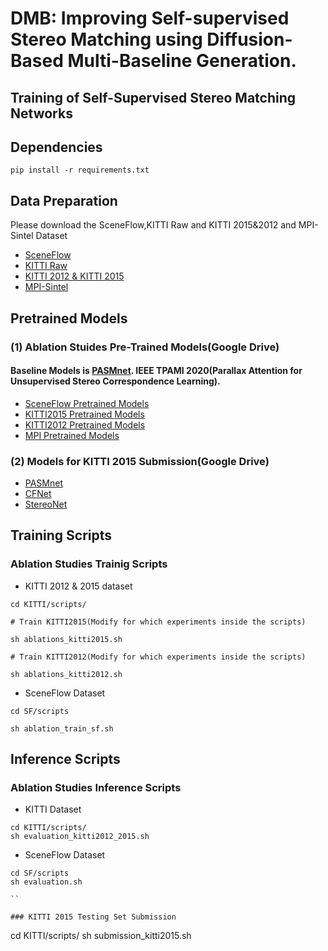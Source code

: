 # DMB: Improving Self-supervised Stereo Matching using Diffusion-Based Multi-Baseline Generation.
## Training of Self-Supervised Stereo Matching Networks

## Dependencies 
```
pip install -r requirements.txt
```  


## Data Preparation  
Please download the SceneFlow,KITTI Raw and KITTI 2015&2012 and MPI-Sintel Dataset 

- [SceneFlow](https://lmb.informatik.uni-freiburg.de/resources/datasets/SceneFlowDatasets.en.html) 
- [KITTI Raw](https://www.cvlibs.net/datasets/kitti/raw_data.php) 
- [KITTI 2012 & KITTI 2015](https://www.cvlibs.net/datasets/kitti/eval_scene_flow.php?benchmark=stereo) 
- [MPI-Sintel](http://sintel.is.tue.mpg.de/) 

## Pretrained Models
### (1) Ablation Stuides Pre-Trained Models(Google Drive)
#### Baseline Models is [PASMnet](https://github.com/The-Learning-And-Vision-Atelier-LAVA/PAM). IEEE TPAMI 2020(Parallax Attention for Unsupervised Stereo Correspondence Learning).  

- [SceneFlow Pretrained Models](https://drive.google.com/drive/folders/1EIit3SgUSAFtTAlmd555CZ0zuZg6ishY?usp=sharing)
- [KITTI2015 Pretrained Models](https://drive.google.com/drive/folders/1lS5kN06nacaGDCGvDLu76uuVGbTUv6id?usp=sharing)
- [KITTI2012 Pretrained Models](https://drive.google.com/drive/folders/1xNiLjIRm0LYGFx-YGehPMSo9V2jA3XNr?usp=sharing)
- [MPI Pretrained Models](https://drive.google.com/drive/folders/1grFP_GOqyAzJqZw3rdm9CkR1avqgMWjN?usp=sharing)  

### (2) Models for KITTI 2015 Submission(Google Drive) 
- [PASMnet](https://drive.google.com/drive/folders/1scRa3TxjeaiOb5HCTdV8g3oy6pz3ENwE?usp=sharing)
- [CFNet](https://drive.google.com/drive/folders/1scRa3TxjeaiOb5HCTdV8g3oy6pz3ENwE?usp=sharing) 
- [StereoNet](https://drive.google.com/drive/folders/1scRa3TxjeaiOb5HCTdV8g3oy6pz3ENwE?usp=sharing)


## Training Scripts

### Ablation Studies Trainig Scripts
- KITTI 2012 & 2015 dataset
```
cd KITTI/scripts/

# Train KITTI2015(Modify for which experiments inside the scripts)  

sh ablations_kitti2015.sh

# Train KITTI2012(Modify for which experiments inside the scripts)  

sh ablations_kitti2012.sh
```
- SceneFlow Dataset
```
cd SF/scripts

sh ablation_train_sf.sh

```


## Inference Scripts


### Ablation Studies Inference Scripts

- KITTI Dataset
```
cd KITTI/scripts/
sh evaluation_kitti2012_2015.sh

```
- SceneFlow Dataset

```
cd SF/scripts
sh evaluation.sh

``

### KITTI 2015 Testing Set Submission

```
cd KITTI/scripts/
sh submission_kitti2015.sh

```
